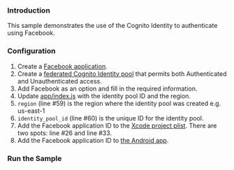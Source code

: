 ### Introduction
This sample demonstrates the use of the Cognito Identity to authenticate using Facebook.

### Configuration
1. Create a [Facebook application](https://developers.facebook.com/).
2. Create a [federated Cognito Identity pool](https://console.aws.amazon.com/cognito/federated/?region=us-east-1) that permits both Authenticated and Unauthenticated access. 
3. Add Facebook as an option and fill in the required information.
4. Update [app/index.js](https://github.com/awslabs/aws-sdk-react-native/blob/master/Core/example/app/index.js) with the identity pool ID and the region.
  1. ```region``` (line #59) is the region where the identity pool was created e.g. us-east-1
  2. ```identity_pool_id``` (line #60) is the unique ID for the identity pool.
5. Add the Facebook application ID to the [Xcode project plist](https://github.com/awslabs/aws-sdk-react-native/blob/master/Core/example/ios/example/Info.plist#L26). There are two spots: line #26 and line #33.
6. Add the Facebook application ID to [the Android app](https://github.com/awslabs/aws-sdk-react-native/blob/master/Core/example/android/app/src/main/res/values/strings.xml#L3).

### Run the Sample
